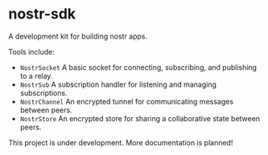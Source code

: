 # nostr-sdk

A development kit for building nostr apps.

Tools include:

* `NostrSocket`   A basic socket for connecting, subscribing, and publishing to a relay.
* `NostrSub`      A subscription handler for listening and managing subscriptions.
* `NostrChannel`  An encrypted tunnel for communicating messages between peers.
* `NostrStore`    An encrypted store for sharing a collaborative state between peers.

This project is under development. More documentation is planned!
